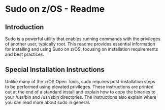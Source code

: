 # Sudo on z/OS - Readme

## Introduction
Sudo is a powerful utility that enables running commands with the privileges of another user, typically root. 
This readme provides essential information for installing and using Sudo on z/OS, focusing on 
installation requirements and best practices.

## Special Installation Instructions
Unlike many of the z/OS Open Tools, sudo requires post-installation steps to be performed using
elevated privileges. 
These instructions are printed out at the end of a standard install and explain how to copy the 
binaries to your /usr/bin and /usr/sbin directories. 
The instructions also explain where you can read more about sudo in general.

